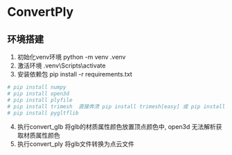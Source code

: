 # ConvertPly

## 环境搭建
1. 初始化venv环境 python -m venv .venv
2. 激活环境 .venv\Scripts\activate
3. 安装依赖包 pip install -r requirements.txt  
```bash 
# pip install numpy
# pip install open3d
# pip install plyfile
# pip install trimesh  直接奔溃 pip install trimesh[easy] 或 pip install trimesh[all]
# pip install pygltflib
```
4. 执行convert_glb 将glb的材质属性颜色放置顶点颜色中, open3d 无法解析获取材质属性颜色
5. 执行convert_ply 将glb文件转换为点云文件